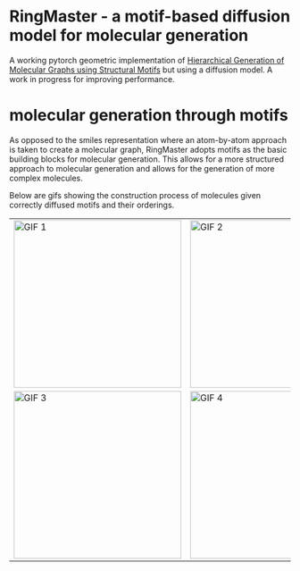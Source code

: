 # RingMaster - a motif-based diffusion model for molecular generation
A working pytorch geometric implementation of [Hierarchical Generation of Molecular Graphs using Structural Motifs](https://github.com/wengong-jin/hgraph2graph) but using a diffusion model. A work in progress for improving performance. 

# molecular generation through motifs
As opposed to the smiles representation where an atom-by-atom approach is taken to create a molecular graph, RingMaster adopts motifs as the basic building blocks for molecular generation. This allows for a more structured approach to molecular generation and allows for the generation of more complex molecules.

Below are gifs showing the construction process of molecules given correctly diffused motifs and their orderings. 
<table>
  <tr>
    <td><img src="https://github.com/markohuang/selfies_diffusion/blob/master/gifs/output1.gif" alt="GIF 1" width="300"></td>
    <td><img src="https://github.com/markohuang/selfies_diffusion/blob/master/gifs/output2.gif" alt="GIF 2" width="300"></td>
  </tr>
  <tr>
    <td><img src="https://github.com/markohuang/selfies_diffusion/blob/master/gifs/output3.gif" alt="GIF 3" width="300"></td>
    <td><img src="https://github.com/markohuang/selfies_diffusion/blob/master/gifs/output4.gif" alt="GIF 4" width="300"></td>
  </tr>
</table>
